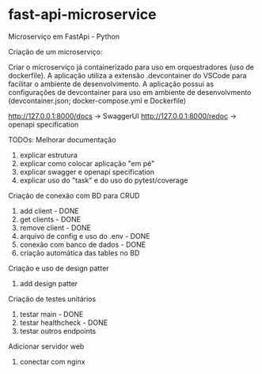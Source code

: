 # fast-api-microservice
Microserviço em FastApi - Python

Criação de um microserviço: 

Criar o microserviço já containerizado para uso em orquestradores (uso de dockerfile). 
A aplicação utiliza a extensão .devcontainer do VSCode para facilitar o ambiente de desenvolvimento. 
A aplicação possui as configurações de devcontainer para uso em ambiente de desenvolvmento (devcontainer.json; docker-compose.yml e Dockerfile)

http://127.0.0.1:8000/docs -> SwaggerUI
http://127.0.0.1:8000/redoc -> openapi specification 

TODOs:
Melhorar documentação
1. explicar estrutura
2. explicar como colocar aplicação "em pé"
3. explicar swagger e openapi specification
4. explicar uso do "task" e do uso do pytest/coverage

Criação de conexão com BD para CRUD 
1. add client - DONE
2. get clients - DONE
3. remove client - DONE
4. arquivo de config e uso do .env - DONE
5. conexão com banco de dados - DONE
6. criação automática das tables no BD

Criação e uso de design patter
1. add design patter

Criação de testes unitários
1. testar main - DONE
2. testar healthcheck - DONE
3. testar outros endpoints

Adicionar servidor web
1. conectar com nginx